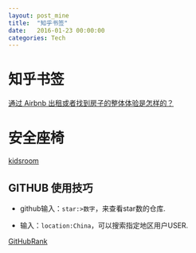 ```yaml
---
layout: post_mine
title:  "知乎书签"
date:   2016-01-23 00:00:00
categories: Tech
---
```


# 知乎书签

[通过 Airbnb 出租或者找到房子的整体体验是怎样的？](https://www.zhihu.com/question/19848555/answer/86286654)

# 安全座椅

[kidsroom](https://www.kidsroom.de/zh/britax-roemer-evolva-1-2-3-trendline-yingguozhizaobaidaishiertongqicheanquanzuoyiputongbaibianwang-chezaianquandaigudingwuisofixjiekoujipeijian)

## GITHUB 使用技巧

* github输入：`star:>数字`，来查看star数的仓库.

* 输入：`location:China`，可以搜索指定地区用户USER.

[GitHubRank](http://githubranking.com/)
